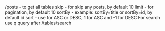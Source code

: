 /posts - to get all tables
skip - for skip any posts, by default 10
limit - for pagination, by default 10
sortBy - example: sortBy=title or sortBy=id, by default id
sort - use for ASC or DESC, 1 for ASC and -1 for DESC
For search use q query after /tables/search
